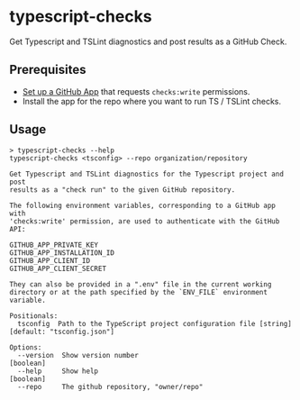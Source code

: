 # typescript-checks

Get Typescript and TSLint diagnostics and post results as a GitHub Check.

## Prerequisites

- [Set up a GitHub App](https://developer.github.com/apps/quickstart-guides/setting-up-your-development-environment) that requests `checks:write` permissions.
- Install the app for the repo where you want to run TS / TSLint checks.

## Usage

```
> typescript-checks --help
typescript-checks <tsconfig> --repo organization/repository

Get Typescript and TSLint diagnostics for the Typescript project and post
results as a "check run" to the given GitHub repository.

The following environment variables, corresponding to a GitHub app with
'checks:write' permission, are used to authenticate with the GitHub API:

GITHUB_APP_PRIVATE_KEY
GITHUB_APP_INSTALLATION_ID
GITHUB_APP_CLIENT_ID
GITHUB_APP_CLIENT_SECRET

They can also be provided in a ".env" file in the current working directory or at the path specified by the `ENV_FILE` environment variable.

Positionals:
  tsconfig  Path to the TypeScript project configuration file [string] [default: "tsconfig.json"]

Options:
  --version  Show version number                                       [boolean]
  --help     Show help                                                 [boolean]
  --repo     The github repository, "owner/repo"
  ```

